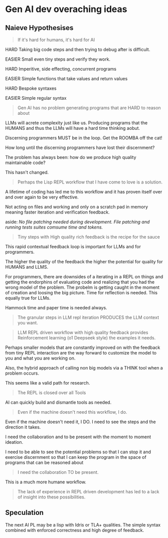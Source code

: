# Gen AI dev overaching ideas

## Naieve Hypothesises

> If it's hard for humans, it's hard for AI

HARD
Taking big code steps and then trying to debug after is difficult.

EASIER 
Small even tiny steps and verify they work.

HARD
Imperitive, side effecting, concurrent programs

EASIER
Simple functions that take values and return values

HARD
Bespoke syntaxes

EASIER
Simple regular syntax



> Gen AI has no problem generating programs that are HARD to reason about

LLMs will acrete complexity just like us. Producing programs that the
HUMANS and thus the LLMs will have a hard time thinking aobut.

Discerning programmers MUST be in the loop. Get the ROOMBA off the cat!

How long until the discerning programmers have lost their discernment?

The problem has always been: how do we produce high quality
maintainable code? 

This hasn't changed.

> Perhaps the Lisp REPL workflow that I have come to love is a solution.

A lifetime of coding has led me to this workflow and it has proven
itself over and over again to be very effective.

Not acting on files and working and only on a scratch pad in memory meaning faster iteration and verification feedback.

aside:
_No file patching needed during development. File patching and running tests suites comsume time and tokens._

> Tiny steps with High quality rich feedback is the recipe for the sauce

This rapid contextual feedback loop is important for LLMs and for programmers. 

The higher the quality of the feedback the higher the potential for
quality for HUMANS and LLMS.


For programmers, there are downsides of a iterating in a REPL on
things and getting the endorphins of evaluating code and realizing
that you had the wrong model of the problem. The probelm is getting
caught in the moment of creation and loosing the big picture. Time for
reflection is needed. This equally true for LLMs.

Hammock time and paper time is needed always.

> The granular steps in LLM repl iteration PRODUCES the LLM context you want. 


> LLM REPL driven workflow with high quality feedback provides
> Reinforcement learning (o1 Deepseek style) the examples it needs.

Perhaps smaller models that are constantly improved on with the
feedback from tiny REPL interaction are the way forward to customize
the model to you and what you are working on.

Also, the hybrid approach of calling non big models via a THINK tool
when a problem occurs.

This seems like a valid path for research.

> The REPL is closed over all Tools

AI can quickly build and dismantle tools as needed.

> Even if the machine doesn't need this workflow, I do.

Even if the machine doesn't need it, I DO. I need to see the steps and
the direction it takes.

I need the collaboration and to be present with the moment to moment ideation.

I need to be able to see the potential problems so that I can stop it
and exercise discernment so that I can keep the program in the space
of programs that can be reasoned about

> I need the collaboration TO be present. 

This is a much more humane workflow.

> The lack of experience in REPL driven development has led to a lack
> of insight into these possibilities.


## Speculation

The next AI PL may be a lisp with Idris or TLA+ qualities. The simple
syntax combined with enforced correctness and high degree of feedback.
